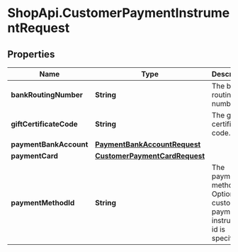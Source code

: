 # ShopApi.CustomerPaymentInstrumentRequest

## Properties
Name | Type | Description | Notes
------------ | ------------- | ------------- | -------------
**bankRoutingNumber** | **String** | The bank routing number. | [optional] 
**giftCertificateCode** | **String** | The gift certificate code. | [optional] 
**paymentBankAccount** | [**PaymentBankAccountRequest**](PaymentBankAccountRequest.md) |  | [optional] 
**paymentCard** | [**CustomerPaymentCardRequest**](CustomerPaymentCardRequest.md) |  | [optional] 
**paymentMethodId** | **String** | The payment method id. Optional if a customer payment instrument id is specified. | [optional] 
